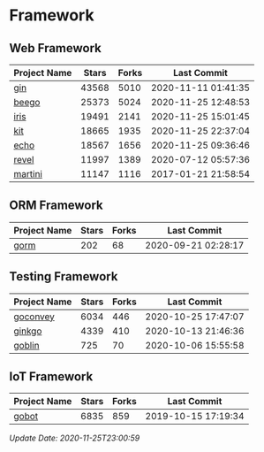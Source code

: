 # Framework

## Web Framework
| Project Name | Stars | Forks | Last Commit |
| ------------ | ----- | ----- | ----------- |
| [gin](https://github.com/gin-gonic/gin) | 43568 | 5010 | 2020-11-11 01:41:35 |
| [beego](https://github.com/astaxie/beego) | 25373 | 5024 | 2020-11-25 12:48:53 |
| [iris](https://github.com/kataras/iris) | 19491 | 2141 | 2020-11-25 15:01:45 |
| [kit](https://github.com/go-kit/kit) | 18665 | 1935 | 2020-11-25 22:37:04 |
| [echo](https://github.com/labstack/echo) | 18567 | 1656 | 2020-11-25 09:36:46 |
| [revel](https://github.com/revel/revel) | 11997 | 1389 | 2020-07-12 05:57:36 |
| [martini](https://github.com/go-martini/martini) | 11147 | 1116 | 2017-01-21 21:58:54 |

## ORM Framework
| Project Name | Stars | Forks | Last Commit |
| ------------ | ----- | ----- | ----------- |
| [gorm](https://github.com/jinzhu/gorm) | 202 | 68 | 2020-09-21 02:28:17 |

## Testing Framework
| Project Name | Stars | Forks | Last Commit |
| ------------ | ----- | ----- | ----------- |
| [goconvey](https://github.com/smartystreets/goconvey) | 6034 | 446 | 2020-10-25 17:47:07 |
| [ginkgo](https://github.com/onsi/ginkgo) | 4339 | 410 | 2020-10-13 21:46:36 |
| [goblin](https://github.com/franela/goblin) | 725 | 70 | 2020-10-06 15:55:58 |

## IoT Framework
| Project Name | Stars | Forks | Last Commit |
| ------------ | ----- | ----- | ----------- |
| [gobot](https://github.com/hybridgroup/gobot) | 6835 | 859 | 2019-10-15 17:19:34 |

*Update Date: 2020-11-25T23:00:59*